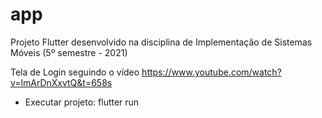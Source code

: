# app

Projeto Flutter desenvolvido na disciplina de Implementação de Sistemas Móveis (5º semestre - 2021)

Tela de Login seguindo o vídeo https://www.youtube.com/watch?v=lmArDnXxvtQ&t=658s

- Executar projeto: flutter run
